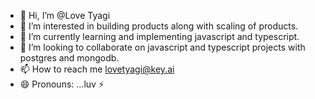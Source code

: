 - 👋 Hi, I’m @Love Tyagi
- 👀 I’m interested in building products along with scaling of products.
- 🌱 I’m currently learning and implementing javascript and typescript.
- 💞️ I’m looking to collaborate on javascript and typescript projects with postgres and mongodb.
- 📫 How to reach me lovetyagi@key.ai
- 😄 Pronouns: ...luv ⚡

<!---
love-key/love-key is a ✨ special ✨ repository because its `README.md` (this file) appears on your GitHub profile.
You can click the Preview link to take a look at your changes.
--->
